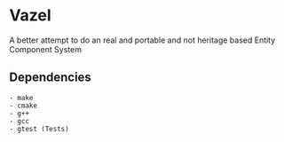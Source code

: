 # Vazel

A better attempt to do an real and portable and not heritage based Entity Component System

## Dependencies

    - make
    - cmake
    - g++
    - gcc
    - gtest (Tests)
